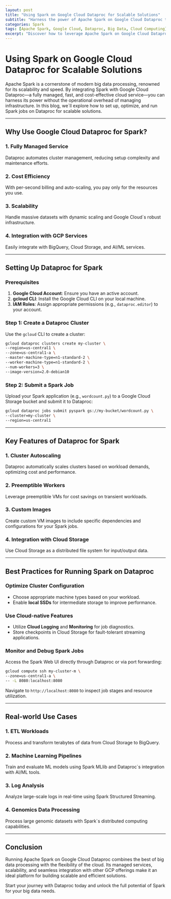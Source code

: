 ```yaml
---
layout: post
title: "Using Spark on Google Cloud Dataproc for Scalable Solutions"
subtitle: "Harness the power of Apache Spark on Google Cloud Dataproc to build scalable and efficient data solutions."
categories: Spark
tags: [Apache Spark, Google Cloud, Dataproc, Big Data, Cloud Computing]
excerpt: "Discover how to leverage Apache Spark on Google Cloud Dataproc for building scalable, cost-effective, and high-performance big data solutions."
---
```


# Using Spark on Google Cloud Dataproc for Scalable Solutions

Apache Spark is a cornerstone of modern big data processing, renowned for its scalability and speed. By integrating Spark with Google Cloud Dataproc—a fully managed, fast, and cost-effective cloud service—you can harness its power without the operational overhead of managing infrastructure. In this blog, we`ll explore how to set up, optimize, and run Spark jobs on Dataproc for scalable solutions.

---

## Why Use Google Cloud Dataproc for Spark?

### 1. **Fully Managed Service**
Dataproc automates cluster management, reducing setup complexity and maintenance efforts.

### 2. **Cost Efficiency**
With per-second billing and auto-scaling, you pay only for the resources you use.

### 3. **Scalability**
Handle massive datasets with dynamic scaling and Google Cloud`s robust infrastructure.

### 4. **Integration with GCP Services**
Easily integrate with BigQuery, Cloud Storage, and AI/ML services.

---

## Setting Up Dataproc for Spark

### Prerequisites
1. **Google Cloud Account**: Ensure you have an active account.
2. **gcloud CLI**: Install the Google Cloud CLI on your local machine.
3. **IAM Roles**: Assign appropriate permissions (e.g., `dataproc.editor`) to your account.

### Step 1: Create a Dataproc Cluster
Use the `gcloud` CLI to create a cluster:
```bash
gcloud dataproc clusters create my-cluster \
--region=us-central1 \
--zone=us-central1-a \
--master-machine-type=n1-standard-2 \
--worker-machine-type=n1-standard-2 \
--num-workers=3 \
--image-version=2.0-debian10
```

### Step 2: Submit a Spark Job
Upload your Spark application (e.g., `wordcount.py`) to a Google Cloud Storage bucket and submit it to Dataproc:
```bash
gcloud dataproc jobs submit pyspark gs://my-bucket/wordcount.py \
--cluster=my-cluster \
--region=us-central1
```

---

## Key Features of Dataproc for Spark

### 1. **Cluster Autoscaling**
Dataproc automatically scales clusters based on workload demands, optimizing cost and performance.

### 2. **Preemptible Workers**
Leverage preemptible VMs for cost savings on transient workloads.

### 3. **Custom Images**
Create custom VM images to include specific dependencies and configurations for your Spark jobs.

### 4. **Integration with Cloud Storage**
Use Cloud Storage as a distributed file system for input/output data.

---

## Best Practices for Running Spark on Dataproc

### Optimize Cluster Configuration
- Choose appropriate machine types based on your workload.
- Enable **local SSDs** for intermediate storage to improve performance.

### Use Cloud-native Features
- Utilize **Cloud Logging** and **Monitoring** for job diagnostics.
- Store checkpoints in Cloud Storage for fault-tolerant streaming applications.

### Monitor and Debug Spark Jobs
Access the Spark Web UI directly through Dataproc or via port forwarding:
```bash
gcloud compute ssh my-cluster-m \
--zone=us-central1-a \
-- -L 8080:localhost:8080
```

Navigate to `http://localhost:8080` to inspect job stages and resource utilization.

---

## Real-world Use Cases

### 1. **ETL Workloads**
Process and transform terabytes of data from Cloud Storage to BigQuery.

### 2. **Machine Learning Pipelines**
Train and evaluate ML models using Spark MLlib and Dataproc`s integration with AI/ML tools.

### 3. **Log Analysis**
Analyze large-scale logs in real-time using Spark Structured Streaming.

### 4. **Genomics Data Processing**
Process large genomic datasets with Spark`s distributed computing capabilities.

---

## Conclusion

Running Apache Spark on Google Cloud Dataproc combines the best of big data processing with the flexibility of the cloud. Its managed services, scalability, and seamless integration with other GCP offerings make it an ideal platform for building scalable and efficient solutions.

Start your journey with Dataproc today and unlock the full potential of Spark for your big data needs.
